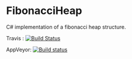FibonacciHeap
=============

C# implementation of a fibonacci heap structure.

Travis :    [![Build Status](https://travis-ci.org/sqeezy/FibonacciHeap.svg?branch=dotnet_core)](https://travis-ci.org/sqeezy/FibonacciHeap)

AppVeyor:   [![Build status](https://ci.appveyor.com/api/projects/status/lqn7h9my1eoot36j/branch/dotnet_core?svg=true)](https://ci.appveyor.com/project/sqeezy/fibonacciheap)